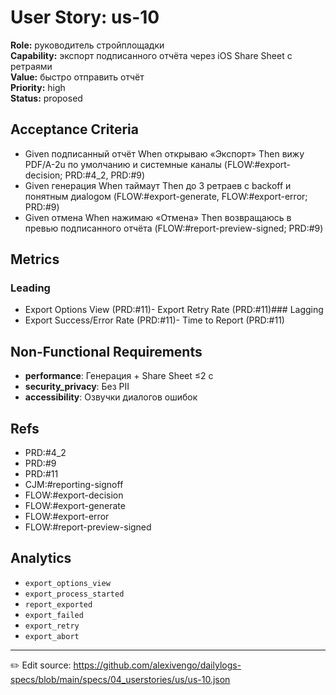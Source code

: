 # User Story: us-10

**Role:** руководитель стройплощадки  
**Capability:** экспорт подписанного отчёта через iOS Share Sheet с ретраями  
**Value:** быстро отправить отчёт  
**Priority:** high  
**Status:** proposed

## Acceptance Criteria
- Given подписанный отчёт When открываю «Экспорт» Then вижу PDF/A-2u по умолчанию и системные каналы (FLOW:#export-decision; PRD:#4_2, PRD:#9)
- Given генерация When таймаут Then до 3 ретраев с backoff и понятным диalogом (FLOW:#export-generate, FLOW:#export-error; PRD:#9)
- Given отмена When нажимаю «Отмена» Then возвращаюсь в превью подписанного отчёта (FLOW:#report-preview-signed; PRD:#9)

## Metrics
### Leading
- Export Options View (PRD:#11)- Export Retry Rate (PRD:#11)### Lagging
- Export Success/Error Rate (PRD:#11)- Time to Report (PRD:#11)
## Non-Functional Requirements
- **performance**: Генерация + Share Sheet ≤2 с
- **security_privacy**: Без PII
- **accessibility**: Озвучки диалогов ошибок

## Refs
- PRD:#4_2
- PRD:#9
- PRD:#11
- CJM:#reporting-signoff
- FLOW:#export-decision
- FLOW:#export-generate
- FLOW:#export-error
- FLOW:#report-preview-signed

## Analytics
- `export_options_view`
- `export_process_started`
- `report_exported`
- `export_failed`
- `export_retry`
- `export_abort`

---
✏️ Edit source: https://github.com/alexivengo/dailylogs-specs/blob/main/specs/04_userstories/us/us-10.json